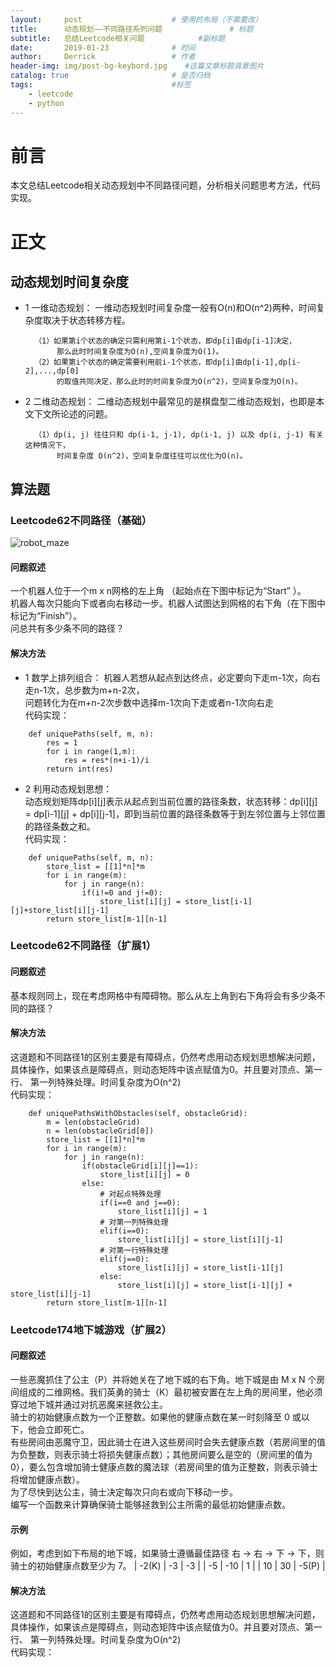 ```yaml
---
layout:     post                    # 使用的布局（不需要改）
title:      动态规划——不同路径系列问题               # 标题 
subtitle:   总结Leetcode相关问题            #副标题
date:       2019-01-23              # 时间
author:     Derrick                 # 作者
header-img: img/post-bg-keybord.jpg    #这篇文章标题背景图片
catalog: true                       # 是否归档
tags:                               #标签
    - leetcode
    - python
---
```

# 前言
   本文总结Leetcode相关动态规划中不同路径问题，分析相关问题思考方法，代码实现。
# 正文
## 动态规划时间复杂度
* 1 一维动态规划：
一维动态规划时间复杂度一般有O(n)和O(n^2)两种，时间复杂度取决于状态转移方程。

        （1）如果第i个状态的确定只需利用第i-1个状态，即dp[i]由dp[i-1]决定，
             那么此时时间复杂度为O(n),空间复杂度为O(1)。
        （2）如果第i个状态的确定需要利用前i-1个状态，即dp[i]由dp[i-1],dp[i-2],...,dp[0]
             的取值共同决定，那么此时的时间复杂度为O(n^2)，空间复杂度为O(n)。

* 2 二维动态规划：
二维动态规划中最常见的是棋盘型二维动态规划，也即是本文下文所论述的问题。

        （1）dp(i, j) 往往只和 dp(i-1, j-1), dp(i-1, j) 以及 dp(i, j-1) 有关这种情况下，
             时间复杂度 O(n^2)，空间复杂度往往可以优化为O(n)。
       
## 算法题
### Leetcode62不同路径（基础）
![robot_maze](https://assets.leetcode-cn.com/aliyun-lc-upload/uploads/2018/10/22/robot_maze.png)
#### 问题叙述
一个机器人位于一个m x n网格的左上角 （起始点在下图中标记为“Start” ）。  
机器人每次只能向下或者向右移动一步。机器人试图达到网格的右下角（在下图中标记为“Finish”）。  
问总共有多少条不同的路径？
#### 解决方法
* 1 数学上排列组合：
机器人若想从起点到达终点，必定要向下走m-1次，向右走n-1次，总步数为m+n-2次，  
问题转化为在m+n-2次步数中选择m-1次向下走或者n-1次向右走  
代码实现：
```class Solution:
    def uniquePaths(self, m, n):
        res = 1
        for i in range(1,m):
            res = res*(n+i-1)/i
        return int(res)
```
 * 2 利用动态规划思想：   
动态规划矩阵dp[i][j]表示从起点到当前位置的路径条数，状态转移：dp[i][j] = dp[i-1][j] + dp[i][j-1]，即到当前位置的路径条数等于到左邻位置与上邻位置的路径条数之和。  
代码实现：
```class Solution:
    def uniquePaths(self, m, n):
        store_list = [[1]*n]*m
        for i in range(m):
            for j in range(n):
                if(i!=0 and j!=0):
                    store_list[i][j] = store_list[i-1][j]+store_list[i][j-1]
        return store_list[m-1][n-1]
```
### Leetcode62不同路径（扩展1）
#### 问题叙述
基本规则同上，现在考虑网格中有障碍物。那么从左上角到右下角将会有多少条不同的路径？
#### 解决方法
这道题和不同路径1的区别主要是有障碍点，仍然考虑用动态规划思想解决问题， 
具体操作，如果该点是障碍点，则动态矩阵中该点赋值为0。并且要对顶点、第一行、
第一列特殊处理。时间复杂度为O(n^2)  
代码实现：
```class Solution:
    def uniquePathsWithObstacles(self, obstacleGrid):
        m = len(obstacleGrid)
        n = len(obstacleGrid[0])
        store_list = [[1]*n]*m
        for i in range(m):
            for j in range(n):
                if(obstacleGrid[i][j]==1):
                    store_list[i][j] = 0
                else:
                    # 对起点特殊处理
                    if(i==0 and j==0):
                        store_list[i][j] = 1
                    # 对第一列特殊处理
                    elif(i==0):
                        store_list[i][j] = store_list[i][j-1]
                    # 对第一行特殊处理
                    elif(j==0):
                        store_list[i][j] = store_list[i-1][j]
                    else:
                        store_list[i][j] = store_list[i-1][j] + store_list[i][j-1]
        return store_list[m-1][n-1]
```
### Leetcode174地下城游戏（扩展2）
#### 问题叙述
一些恶魔抓住了公主（P）并将她关在了地下城的右下角。地下城是由 M x N 个房间组成的二维网格。我们英勇的骑士（K）最初被安置在左上角的房间里，他必须穿过地下城并通过对抗恶魔来拯救公主。  
骑士的初始健康点数为一个正整数。如果他的健康点数在某一时刻降至 0 或以下，他会立即死亡。  
有些房间由恶魔守卫，因此骑士在进入这些房间时会失去健康点数（若房间里的值为负整数，则表示骑士将损失健康点数）；其他房间要么是空的（房间里的值为 0），要么包含增加骑士健康点数的魔法球（若房间里的值为正整数，则表示骑士将增加健康点数）。  
为了尽快到达公主，骑士决定每次只向右或向下移动一步。  
编写一个函数来计算确保骑士能够拯救到公主所需的最低初始健康点数。
#### 示例
例如，考虑到如下布局的地下城，如果骑士遵循最佳路径 右 -> 右 -> 下 -> 下，则骑士的初始健康点数至少为 7。
| -2(K) | -3 | -3 |
| -5 | -10 | 1 |
| 10 | 30 | -5(P) |
#### 解决方法
这道题和不同路径1的区别主要是有障碍点，仍然考虑用动态规划思想解决问题， 
具体操作，如果该点是障碍点，则动态矩阵中该点赋值为0。并且要对顶点、第一行、
第一列特殊处理。时间复杂度为O(n^2)  
代码实现：
```
```
